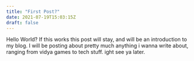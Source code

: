 ```yaml
---
title: "First Post?"
date: 2021-07-19T15:03:15Z
draft: false
---
```


Hello World? If this works this post will stay, and will be an introduction to my blog.
I will be posting about pretty much anything i wanna write about, ranging from vidya games to tech stuff.
ight see ya later.